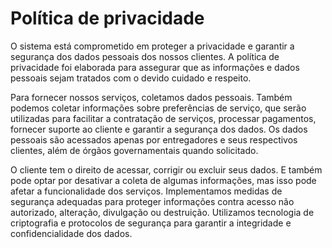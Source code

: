 # Política de privacidade
O sistema está comprometido em proteger a privacidade e garantir a segurança dos dados pessoais dos nossos clientes. A política de privacidade foi elaborada para assegurar que as informações e dados pessoais sejam tratados com o devido cuidado e respeito.

Para fornecer nossos serviços, coletamos dados pessoais. Também podemos coletar informações sobre preferências de serviço, que serão utilizadas para facilitar a contratação de serviços, processar pagamentos, fornecer suporte ao cliente e garantir a segurança dos dados. Os dados pessoais são acessados apenas por entregadores e seus respectivos clientes, além de órgãos governamentais quando solicitado.

O cliente tem o direito de acessar, corrigir ou excluir seus dados. E também pode optar por desativar a coleta de algumas informações, mas isso pode afetar a funcionalidade dos serviços. Implementamos medidas de segurança adequadas para proteger informações contra acesso não autorizado, alteração, divulgação ou destruição. Utilizamos tecnologia de criptografia e protocolos de segurança para garantir a integridade e confidencialidade dos dados.
